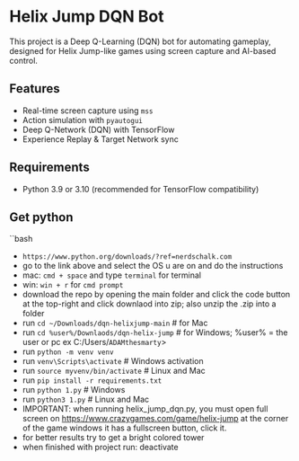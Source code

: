 # Helix Jump DQN Bot

This project is a Deep Q-Learning (DQN) bot for automating gameplay, designed for Helix Jump-like games using screen capture and AI-based control.

## Features
- Real-time screen capture using `mss`
- Action simulation with `pyautogui`
- Deep Q-Network (DQN) with TensorFlow
- Experience Replay & Target Network sync


## Requirements
- Python 3.9 or 3.10 (recommended for TensorFlow compatibility)

## Get python
``bash
- `https://www.python.org/downloads/?ref=nerdschalk.com`
- go to the link above and select the OS u are on and do the instructions
- mac: `cmd + space` and type `terminal` for terminal
- win: `win + r` for `cmd prompt`
- download the repo by opening the main folder and click the code button at the top-right and click downlaod into zip; also unzip the .zip into a folder
- run `cd ~/Downloads/dqn-helixjump-main` # for Mac
- run `cd %user%/Downlaods/dqn-helix-jump` # for Windows; %user% = the user or pc ex C:/Users/`ADAMthesmarty`>
- run `python -m venv venv`
- run `venv\Scripts\activate`  # Windows activation
- run `source myvenv/bin/activate` # Linux and Mac
- run `pip install -r requirements.txt`
- run `python 1.py` # Windows
- run `python3 1.py` # Linux and Mac
- IMPORTANT: when running helix_jump_dqn.py, you must open full screen on https://www.crazygames.com/game/helix-jump at the corner of the game windows it has a fullscreen button, click it.
- for better results try to get a bright colored tower
- when finished with project run: deactivate
